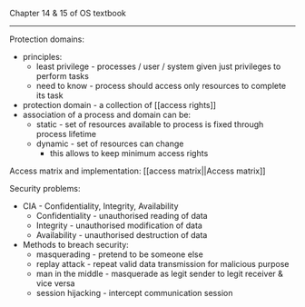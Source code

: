 Chapter 14 & 15 of OS textbook

--------

Protection domains:
- principles:
	- least privilege - processes / user / system given just privileges to perform tasks
	- need to know - process should access only resources to complete its task
- protection domain - a collection of [[access rights]]
- association of a process and domain can be:
	- static - set of resources available to process is fixed through process lifetime
	- dynamic - set of resources can change
		- this allows to keep minimum access rights

Access matrix and implementation:
[[access matrix||Access matrix]]

Security problems:
- CIA - Confidentiality, Integrity, Availability
	- Confidentiality - unauthorised reading of data
	- Integrity - unauthorised modification of data
	- Availability - unauthorised destruction of data
- Methods to breach security:
	- masquerading - pretend to be someone else
	- replay attack - repeat valid data transmission for malicious purpose
	- man in the middle - masquerade as legit sender to legit receiver & vice versa
	- session hijacking - intercept communication session

